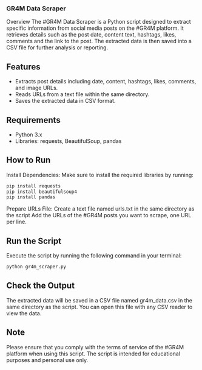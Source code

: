 ### GR4M Data Scraper
Overview The #GR4M Data Scraper is a Python script designed to extract specific information from social media posts on the #GR4M platform. It retrieves details such as the post date, content text, hashtags, likes, comments and the link to the post. The extracted data is then saved into a CSV file for further analysis or reporting.

## Features
- Extracts post details including date, content, hashtags, likes, comments, and image URLs.
- Reads URLs from a text file within the same directory.
- Saves the extracted data in CSV format.

## Requirements
- Python 3.x
- Libraries: requests, BeautifulSoup, pandas
    
## How to Run
Install Dependencies: Make sure to install the required libraries by running:

```bash
pip install requests
pip install beautifulsoup4
pip install pandas
```

Prepare URLs File: Create a text file named urls.txt in the same directory as the script Add the URLs of the #GR4M posts you want to scrape, one URL per line.

## Run the Script
Execute the script by running the following command in your terminal:
```bash
python gr4m_scraper.py
``` 
## Check the Output
The extracted data will be saved in a CSV file named gr4m_data.csv in the same directory as the script. You can open this file with any CSV reader to view the data.

## Note
Please ensure that you comply with the terms of service of the #GR4M platform when using this script. The script is intended for educational purposes and personal use only.

